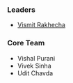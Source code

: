 ### Leaders
* [Vismit Rakhecha](mailto:vismit.rakhecha@owasp.org)

### Core Team
* Vishal Purani
* Vivek Sinha
* Udit Chavda


